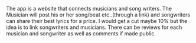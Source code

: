 The app is a website that connects musicians and song writers. The Musician will post his or her song/beat etc..(through a link) and songwriters can share their best lyrics for a price. I would get a cut maybe 10% but the idea is to link songwriters and musicians. There can be reviews for each musician and songwriter as well as comments if made public.